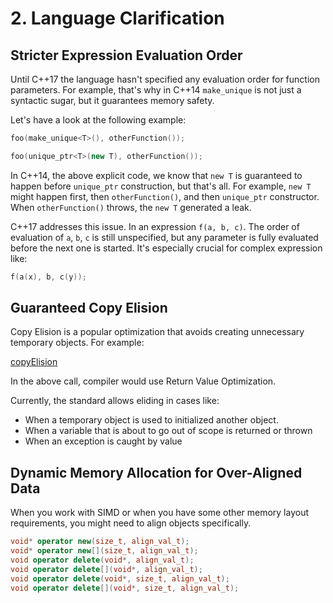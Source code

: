 # 2. Language Clarification

## Stricter Expression Evaluation Order

Until C++17 the language hasn't specified any evaluation order for function
parameters. For example, that's why in C++14 `make_unique` is not just a
syntactic sugar, but it guarantees memory safety.

Let's have a look at the following example:

```c++
foo(make_unique<T>(), otherFunction());

foo(unique_ptr<T>(new T), otherFunction());
```

In C++14, the above explicit code, we know that `new T` is guaranteed to happen
before `unique_ptr` construction, but that's all. For example, `new T` might
happen first, then `otherFunction()`, and then `unique_ptr` constructor. When
`otherFunction()` throws, the `new T` generated a leak.

C++17 addresses this issue. In an expression `f(a, b, c)`. The order of evaluation
of `a`, `b`, `c` is still unspecified, but any parameter is fully evaluated before
the next one is started. It's especially crucial for complex expression like:

```c++
f(a(x), b, c(y));
```

## Guaranteed Copy Elision

Copy Elision is a popular optimization that avoids creating unnecessary temporary
objects. For example:

[copyElision](./copyElision.cpp)

In the above call, compiler would use Return Value Optimization.

Currently, the standard allows eliding in cases like:

+ When a temporary object is used to initialized another object.
+ When a variable that is about to go out of scope is returned or thrown
+ When an exception is caught by value

## Dynamic Memory Allocation for Over-Aligned Data

When you work with SIMD or when you have some other memory layout requirements, you
might need to align objects specifically.

```c++
void* operator new(size_t, align_val_t);
void* operator new[](size_t, align_val_t);
void operator delete(void*, align_val_t);
void operator delete[](void*, align_val_t);
void operator delete(void*, size_t, align_val_t);
void operator delete[](void*, size_t, align_val_t);
```
